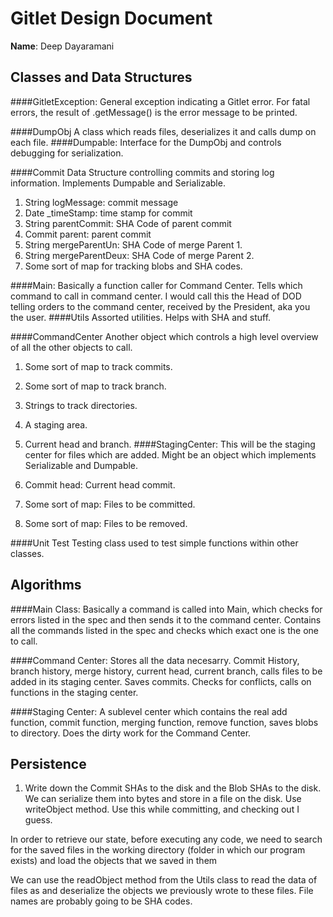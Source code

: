 # Gitlet Design Document

**Name**: Deep Dayaramani

## Classes and Data Structures

####GitletException:
General exception indicating a Gitlet error.  For fatal errors, the
result of .getMessage() is the error message to be printed.

####DumpObj
A class which reads files, deserializes it and calls dump on each file.
####Dumpable:
Interface for the DumpObj and controls debugging for serialization.

####Commit
Data Structure controlling commits and storing log information. 
Implements Dumpable and Serializable.
1. String logMessage: commit message
2. Date _timeStamp: time stamp for commit
3. String parentCommit: SHA Code of parent commit
4. Commit parent: parent commit
5. String mergeParentUn: SHA Code of merge Parent 1.
6. String mergeParentDeux: SHA Code of merge Parent 2.
7. Some sort of map for tracking blobs and SHA codes.


####Main:
Basically a function caller for Command Center. Tells which command to call in command center.
I would call this the Head of DOD telling orders to the command center, received by
the President, aka you the user.
####Utils
Assorted utilities. Helps with SHA and stuff. 

####CommandCenter
Another object which controls a high level overview of all the other objects to call.
1. Some sort of map to track commits.
2. Some sort of map to track branch.
3. Strings to track directories.
4. A staging area.
5. Current head and branch. 
####StagingCenter:
This will be the staging center for files which are added. Might be an object which implements Serializable and Dumpable. 

1. Commit head: Current head commit.
2. Some sort of map: Files to be committed.
3. Some sort of map: Files to be removed.

####Unit Test
Testing class used to test simple functions within other classes.




## Algorithms
####Main Class:
Basically a command is called into Main, which checks for errors listed in the spec
and then sends it to the command center. Contains all the commands listed in the spec
and checks which exact one is the one to call. 

####Command Center: 
Stores all the data necesarry. Commit History, branch history, merge history,
current head, current branch, calls files to be added in its staging center.
Saves commits. Checks for conflicts, calls on functions in the staging center.


####Staging Center: 
A sublevel center which contains the real add function, commit function,
merging function, remove function, saves blobs to directory. Does the dirty work for the Command Center.

## Persistence
1. Write down the Commit SHAs to the disk and the Blob SHAs to the disk.
We can serialize them into bytes and store in a file on the disk. Use writeObject method. Use this
while committing, and checking out I guess.


In order to retrieve our state, before executing any code, we need to search for the saved files in the working directory (folder in which our program exists) and load the objects that we saved in them

We can use the readObject method from the Utils class to read the data of files as and deserialize the objects we previously wrote to these files.
File names are probably going to be SHA codes.